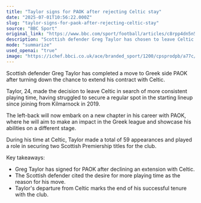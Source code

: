 ```yaml
---
title: "Taylor signs for PAOK after rejecting Celtic stay"
date: "2025-07-01T10:56:22.000Z"
slug: "taylor-signs-for-paok-after-rejecting-celtic-stay"
source: "BBC Sport"
original_link: "https://www.bbc.com/sport/football/articles/c8rpp4dn5n5o"
description: "Scottish defender Greg Taylor has chosen to leave Celtic and join Greek side PAOK in search of more consistent playing time. Taylor, who struggled to secure a regular spot in Celtic's starting lineup, will now aim to make an impact in the Greek league. During his time at Celtic, Taylor made 59 appearances and helped the club secure two Scottish Premiership titles."
mode: "summarize"
used_openai: "true"
image: "https://ichef.bbci.co.uk/ace/branded_sport/1200/cpsprodpb/a77c/live/d683e570-5661-11f0-b1cd-8721735d6041.jpg"
---
```


Scottish defender Greg Taylor has completed a move to Greek side PAOK after turning down the chance to extend his contract with Celtic.

Taylor, 24, made the decision to leave Celtic in search of more consistent playing time, having struggled to secure a regular spot in the starting lineup since joining from Kilmarnock in 2019.

The left-back will now embark on a new chapter in his career with PAOK, where he will aim to make an impact in the Greek league and showcase his abilities on a different stage.

During his time at Celtic, Taylor made a total of 59 appearances and played a role in securing two Scottish Premiership titles for the club.

Key takeaways:
- Greg Taylor has signed for PAOK after declining an extension with Celtic.
- The Scottish defender cited the desire for more playing time as the reason for his move.
- Taylor's departure from Celtic marks the end of his successful tenure with the club.